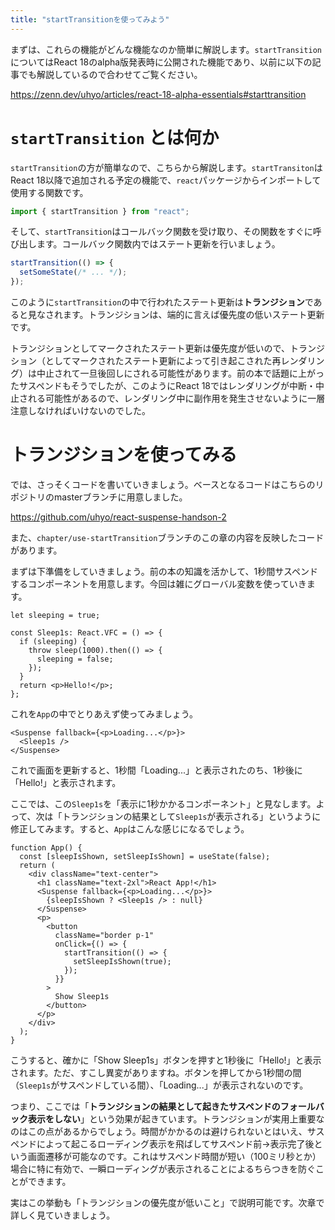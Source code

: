 ```yaml
---
title: "startTransitionを使ってみよう"
---
```


まずは、これらの機能がどんな機能なのか簡単に解説します。`startTransition`についてはReact 18のalpha版発表時に公開された機能であり、以前に以下の記事でも解説しているので合わせてご覧ください。

https://zenn.dev/uhyo/articles/react-18-alpha-essentials#starttransition

# `startTransition` とは何か

`startTransition`の方が簡単なので、こちらから解説します。`startTransiton`はReact 18以降で追加される予定の機能で、`react`パッケージからインポートして使用する関数です。

```ts
import { startTransition } from "react";
```

そして、`startTransition`はコールバック関数を受け取り、その関数をすぐに呼び出します。コールバック関数内ではステート更新を行いましょう。

```ts
startTransition(() => {
  setSomeState(/* ... */);
});
```

このように`startTransition`の中で行われたステート更新は**トランジション**であると見なされます。トランジションは、端的に言えば優先度の低いステート更新です。

トランジションとしてマークされたステート更新は優先度が低いので、トランジション（としてマークされたステート更新によって引き起こされた再レンダリング）は中止されて一旦後回しにされる可能性があります。前の本で話題に上がったサスペンドもそうでしたが、このようにReact 18ではレンダリングが中断・中止される可能性があるので、レンダリング中に副作用を発生させないように一層注意しなければいけないのでした。

# トランジションを使ってみる

では、さっそくコードを書いていきましょう。ベースとなるコードはこちらのリポジトリのmasterブランチに用意しました。

https://github.com/uhyo/react-suspense-handson-2

また、`chapter/use-startTransition`ブランチのこの章の内容を反映したコードがあります。

まずは下準備をしていきましょう。前の本の知識を活かして、1秒間サスペンドするコンポーネントを用意します。今回は雑にグローバル変数を使っていきます。

```tsx
let sleeping = true;

const Sleep1s: React.VFC = () => {
  if (sleeping) {
    throw sleep(1000).then(() => {
      sleeping = false;
    });
  }
  return <p>Hello!</p>;
};
```

これを`App`の中でとりあえず使ってみましょう。

```tsx
<Suspense fallback={<p>Loading...</p>}>
  <Sleep1s />
</Suspense>
```

これで画面を更新すると、1秒間「Loading...」と表示されたのち、1秒後に「Hello!」と表示されます。

ここでは、この`Sleep1s`を「表示に1秒かかるコンポーネント」と見なします。よって、次は「トランジションの結果として`Sleep1s`が表示される」というように修正してみます。すると、`App`はこんな感じになるでしょう。

```tsx
function App() {
  const [sleepIsShown, setSleepIsShown] = useState(false);
  return (
    <div className="text-center">
      <h1 className="text-2xl">React App!</h1>
      <Suspense fallback={<p>Loading...</p>}>
        {sleepIsShown ? <Sleep1s /> : null}
      </Suspense>
      <p>
        <button
          className="border p-1"
          onClick={() => {
            startTransition(() => {
              setSleepIsShown(true);
            });
          }}
        >
          Show Sleep1s
        </button>
      </p>
    </div>
  );
}
```

こうすると、確かに「Show Sleep1s」ボタンを押すと1秒後に「Hello!」と表示されます。ただ、すこし異変がありますね。ボタンを押してから1秒間の間（`Sleep1s`がサスペンドしている間）、「Loading...」が表示されないのです。

つまり、ここでは「**トランジションの結果として起きたサスペンドのフォールバック表示をしない**」という効果が起きています。トランジションが実用上重要なのはこの点があるからでしょう。時間がかかるのは避けられないとはいえ、サスペンドによって起こるローディング表示を飛ばしてサスペンド前→表示完了後という画面遷移が可能なのです。これはサスペンド時間が短い（100ミリ秒とか）場合に特に有効で、一瞬ローディングが表示されることによるちらつきを防ぐことができます。

実はこの挙動も「トランジションの優先度が低いこと」で説明可能です。次章で詳しく見ていきましょう。


